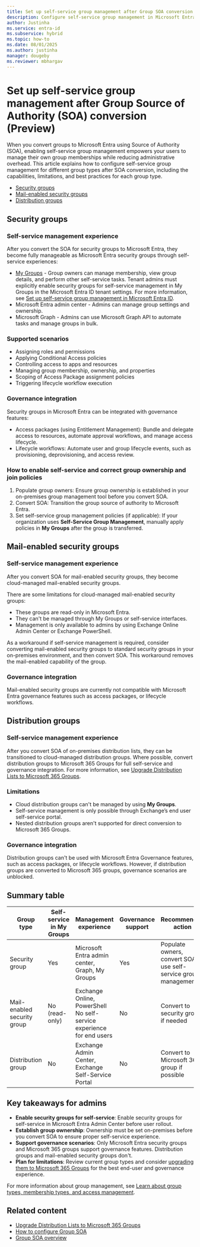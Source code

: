 ```yaml
---
title: Set up self-service group management after Group SOA conversion (Preview)
description: Configure self-service group management in Microsoft Entra for security groups, mail-enabled security groups, and distribution groups after SOA conversion.
author: Justinha
ms.service: entra-id
ms.subservice: hybrid
ms.topic: how-to
ms.date: 08/01/2025
ms.author: justinha
manager: dougeby
ms.reviewer: mbhargav
---
```


# Set up self-service group management after Group Source of Authority (SOA) conversion (Preview)

When you convert groups to Microsoft Entra using Source of Authority (SOA), enabling self-service group management empowers your users to manage their own group memberships while reducing administrative overhead. This article explains how to configure self-service group management for different group types after SOA conversion, including the capabilities, limitations, and best practices for each group type.

- [Security groups](#security-groups)
- [Mail-enabled security groups](#mail-enabled-security-groups)
- [Distribution groups](#distribution-groups)

## Security groups

### Self-service management experience

After you convert the SOA for security groups to Microsoft Entra, they become fully manageable as Microsoft Entra security groups through self-service experiences:

- [My Groups](https://myaccount.microsoft.com/groups) - Group owners can manage membership, view group details, and perform other self-service tasks. Tenant admins must explicitly enable security groups for self-service management in My Groups in the Microsoft Entra ID tenant settings. For more information, see [Set up self-service group management in Microsoft Entra ID](/entra/identity/users/groups-self-service-management).
- Microsoft Entra admin center - Admins can manage group settings and ownership.
- Microsoft Graph - Admins can use Microsoft Graph API to automate tasks and manage groups in bulk.


### Supported scenarios

- Assigning roles and permissions
- Applying Conditional Access policies
- Controlling access to apps and resources
- Managing group membership, ownership, and properties
- Scoping of Access Package assignment policies
- Triggering lifecycle workflow execution

### Governance integration

Security groups in Microsoft Entra can be integrated with governance features:

- Access packages (using Entitlement Management): Bundle and delegate access to resources, automate approval workflows, and manage access lifecycle.
- Lifecycle workflows: Automate user and group lifecycle events, such as provisioning, deprovisioning, and access review.

### How to enable self-service and correct group ownership and join policies

1. Populate group owners: Ensure group ownership is established in your on-premises group management tool before you convert SOA.
1. Convert SOA: Transition the group source of authority to Microsoft Entra.
1. Set self-service group management policies (if applicable): If your organization uses **Self-Service Group Management**, manually apply policies in **My Groups** after the group is transferred.

## Mail-enabled security groups

### Self-service management experience
After you convert SOA for mail-enabled security groups, they become cloud-managed mail-enabled security groups.

There are some limitations for cloud-managed mail-enabled security groups:
- These groups are read-only in Microsoft Entra.
- They can't be managed through My Groups or self-service interfaces.
- Management is only available to admins by using Exchange Online Admin Center or Exchange PowerShell.

As a workaround if self-service management is required, consider converting mail-enabled security groups to standard security groups in your on-premises environment, and then convert SOA. This workaround removes the mail-enabled capability of the group.

### Governance integration

Mail-enabled security groups are currently not compatible with Microsoft Entra governance features such as access packages, or lifecycle workflows.

## Distribution groups

### Self-service management experience
After you convert SOA of on-premises distribution lists, they can be transitioned to cloud-managed distribution groups. Where possible, convert distribution groups to Microsoft 365 Groups for full self-service and governance integration. For more information, see [Upgrade Distribution Lists to Microsoft 365 Groups](/exchange/recipients-in-exchange-online/manage-distribution-groups/upgrade-distribution-lists).

### Limitations
- Cloud distribution groups can't be managed by using **My Groups**.
- Self-service management is only possible through Exchange’s end user self-service portal.
- Nested distribution groups aren't supported for direct conversion to Microsoft 365 Groups.

### Governance integration

Distribution groups can't be used with Microsoft Entra Governance features, such as access packages, or lifecycle workflows. However, if distribution groups are converted to Microsoft 365 groups, governance scenarios are unblocked. 

## Summary table

Group type|Self-service in My Groups | Management experience|Governance support|Recommended action
----------|--------------------------|--------------------|------------------|------------------
Security group|Yes|Microsoft Entra admin center, Graph, My Groups|Yes|Populate owners, convert SOA, use self-service group management
Mail-enabled security group|No (read-only) | Exchange Online, PowerShell<br>No self-service experience for end users|No|Convert to security group if needed
Distribution group|No|Exchange Admin Center, Exchange Self-Service Portal|No|Convert to Microsoft 365 group if possible

## Key takeaways for admins

- **Enable security groups for self-service**: Enable security groups for self-service in Microsoft Entra Admin Center before user rollout.
- **Establish group ownership**: Ownership must be set on-premises before you convert SOA to ensure proper self-service experience.
- **Support governance scenarios**: Only Microsoft Entra security groups and Microsoft 365 groups support governance features. Distribution groups and mail-enabled security groups don't.
- **Plan for limitations**: Review current group types and consider [upgrading them to Microsoft 365 Groups](/exchange/recipients-in-exchange-online/manage-distribution-groups/upgrade-distribution-lists) for the best end-user and governance experience.

For more information about group management, see [Learn about group types, membership types, and access management](/entra/fundamentals/concept-learn-about-groups).

## Related content

- [Upgrade Distribution Lists to Microsoft 365 Groups](/exchange/recipients-in-exchange-online/manage-distribution-groups/upgrade-distribution-lists)
- [How to configure Group SOA](how-to-group-source-of-authority-configure.md)
- [Group SOA overview](concept-source-of-authority-overview.md)
